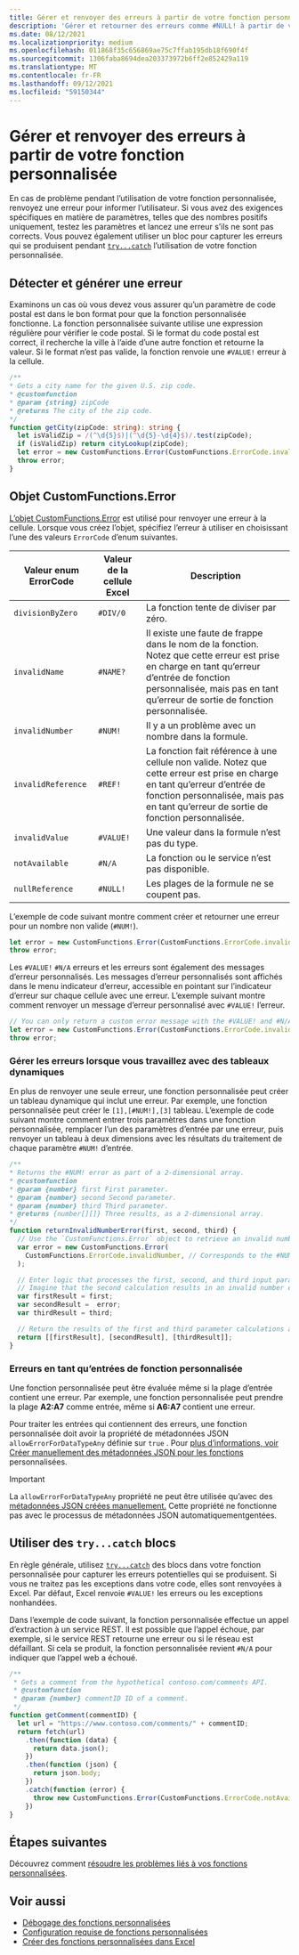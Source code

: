 ```yaml
---
title: Gérer et renvoyer des erreurs à partir de votre fonction personnalisée
description: 'Gérer et retourner des erreurs comme #NULL! à partir de votre fonction personnalisée.'
ms.date: 08/12/2021
ms.localizationpriority: medium
ms.openlocfilehash: 011868f35c656869ae75c7ffab195db18f690f4f
ms.sourcegitcommit: 1306faba8694dea203373972b6ff2e852429a119
ms.translationtype: MT
ms.contentlocale: fr-FR
ms.lasthandoff: 09/12/2021
ms.locfileid: "59150344"
---
```

# <a name="handle-and-return-errors-from-your-custom-function"></a>Gérer et renvoyer des erreurs à partir de votre fonction personnalisée

En cas de problème pendant l’utilisation de votre fonction personnalisée, renvoyez une erreur pour informer l’utilisateur. Si vous avez des exigences spécifiques en matière de paramètres, telles que des nombres positifs uniquement, testez les paramètres et lancez une erreur s’ils ne sont pas corrects. Vous pouvez également utiliser un bloc pour capturer les erreurs qui se produisent pendant [`try...catch`](https://developer.mozilla.org/docs/Web/JavaScript/Reference/Statements/try...catch) l’utilisation de votre fonction personnalisée.

## <a name="detect-and-throw-an-error"></a>Détecter et générer une erreur

Examinons un cas où vous devez vous assurer qu’un paramètre de code postal est dans le bon format pour que la fonction personnalisée fonctionne. La fonction personnalisée suivante utilise une expression régulière pour vérifier le code postal. Si le format du code postal est correct, il recherche la ville à l’aide d’une autre fonction et retourne la valeur. Si le format n’est pas valide, la fonction renvoie une `#VALUE!` erreur à la cellule.

```typescript
/**
* Gets a city name for the given U.S. zip code.
* @customfunction
* @param {string} zipCode
* @returns The city of the zip code.
*/
function getCity(zipCode: string): string {
  let isValidZip = /(^\d{5}$)|(^\d{5}-\d{4}$)/.test(zipCode);
  if (isValidZip) return cityLookup(zipCode);
  let error = new CustomFunctions.Error(CustomFunctions.ErrorCode.invalidValue, "Please provide a valid U.S. zip code.");
  throw error;
}
```

## <a name="the-customfunctionserror-object"></a>Objet CustomFunctions.Error

[L’objet CustomFunctions.Error](/javascript/api/custom-functions-runtime/customfunctions.error) est utilisé pour renvoyer une erreur à la cellule. Lorsque vous créez l’objet, spécifiez l’erreur à utiliser en choisissant l’une des valeurs `ErrorCode` d’enum suivantes.

|Valeur enum ErrorCode  |Valeur de la cellule Excel  |Description  |
|---------------|---------|---------|
|`divisionByZero` | `#DIV/0`  | La fonction tente de diviser par zéro. |
|`invalidName`    | `#NAME?`  | Il existe une faute de frappe dans le nom de la fonction. Notez que cette erreur est prise en charge en tant qu’erreur d’entrée de fonction personnalisée, mais pas en tant qu’erreur de sortie de fonction personnalisée. |
|`invalidNumber`  | `#NUM!`   | Il y a un problème avec un nombre dans la formule. |
|`invalidReference` | `#REF!` | La fonction fait référence à une cellule non valide. Notez que cette erreur est prise en charge en tant qu’erreur d’entrée de fonction personnalisée, mais pas en tant qu’erreur de sortie de fonction personnalisée.|
|`invalidValue`   | `#VALUE!` | Une valeur dans la formule n’est pas du type. |
|`notAvailable`   | `#N/A`    | La fonction ou le service n’est pas disponible. |
|`nullReference`  | `#NULL!`  | Les plages de la formule ne se coupent pas. |

L’exemple de code suivant montre comment créer et retourner une erreur pour un nombre non valide (`#NUM!`).

```typescript
let error = new CustomFunctions.Error(CustomFunctions.ErrorCode.invalidNumber);
throw error;
```

Les `#VALUE!` `#N/A` erreurs et les erreurs sont également des messages d’erreur personnalisés. Les messages d’erreur personnalisés sont affichés dans le menu indicateur d’erreur, accessible en pointant sur l’indicateur d’erreur sur chaque cellule avec une erreur. L’exemple suivant montre comment renvoyer un message d’erreur personnalisé avec `#VALUE!` l’erreur.

```typescript
// You can only return a custom error message with the #VALUE! and #N/A errors.
let error = new CustomFunctions.Error(CustomFunctions.ErrorCode.invalidValue, "The parameter can only contain lowercase characters.");
throw error;
```

### <a name="handle-errors-when-working-with-dynamic-arrays"></a>Gérer les erreurs lorsque vous travaillez avec des tableaux dynamiques

En plus de renvoyer une seule erreur, une fonction personnalisée peut créer un tableau dynamique qui inclut une erreur. Par exemple, une fonction personnalisée peut créer le `[1],[#NUM!],[3]` tableau. L’exemple de code suivant montre comment entrer trois paramètres dans une fonction personnalisée, remplacer l’un des paramètres d’entrée par une erreur, puis renvoyer un tableau à deux dimensions avec les résultats du traitement de chaque paramètre `#NUM!` d’entrée.

```js
/**
* Returns the #NUM! error as part of a 2-dimensional array.
* @customfunction
* @param {number} first First parameter.
* @param {number} second Second parameter.
* @param {number} third Third parameter.
* @returns {number[][]} Three results, as a 2-dimensional array.
*/
function returnInvalidNumberError(first, second, third) {
  // Use the `CustomFunctions.Error` object to retrieve an invalid number error.
  var error = new CustomFunctions.Error(
    CustomFunctions.ErrorCode.invalidNumber, // Corresponds to the #NUM! error in the Excel UI.
  );

  // Enter logic that processes the first, second, and third input parameters.
  // Imagine that the second calculation results in an invalid number error. 
  var firstResult = first;
  var secondResult =  error;
  var thirdResult = third;

  // Return the results of the first and third parameter calculations and a #NUM! error in place of the second result. 
  return [[firstResult], [secondResult], [thirdResult]];
}
```

### <a name="errors-as-custom-function-inputs"></a>Erreurs en tant qu’entrées de fonction personnalisée

Une fonction personnalisée peut être évaluée même si la plage d’entrée contient une erreur. Par exemple, une fonction personnalisée peut prendre la plage **A2:A7** comme entrée, même si **A6:A7** contient une erreur.

Pour traiter les entrées qui contiennent des erreurs, une fonction personnalisée doit avoir la propriété de métadonnées JSON `allowErrorForDataTypeAny` définie sur `true` . Pour [plus d’informations, voir Créer manuellement des métadonnées JSON pour les fonctions](custom-functions-json.md#metadata-reference) personnalisées.

> [!IMPORTANT]
> La `allowErrorForDataTypeAny` propriété ne peut être utilisée qu’avec des [métadonnées JSON créées manuellement.](custom-functions-json.md) Cette propriété ne fonctionne pas avec le processus de métadonnées JSON automatiquementgentées.

## <a name="use-trycatch-blocks"></a>Utiliser des `try...catch` blocs

En règle générale, utilisez [`try...catch`](https://developer.mozilla.org/docs/Web/JavaScript/Reference/Statements/try...catch) des blocs dans votre fonction personnalisée pour capturer les erreurs potentielles qui se produisent. Si vous ne traitez pas les exceptions dans votre code, elles sont renvoyées à Excel. Par défaut, Excel renvoie `#VALUE!` les erreurs ou les exceptions nonhandées.

Dans l’exemple de code suivant, la fonction personnalisée effectue un appel d’extraction à un service REST. Il est possible que l’appel échoue, par exemple, si le service REST retourne une erreur ou si le réseau est défaillant. Si cela se produit, la fonction personnalisée revient `#N/A` pour indiquer que l’appel web a échoué.

```typescript
/**
 * Gets a comment from the hypothetical contoso.com/comments API.
 * @customfunction
 * @param {number} commentID ID of a comment.
 */
function getComment(commentID) {
  let url = "https://www.contoso.com/comments/" + commentID;
  return fetch(url)
    .then(function (data) {
      return data.json();
    })
    .then(function (json) {
      return json.body;
    })
    .catch(function (error) {
      throw new CustomFunctions.Error(CustomFunctions.ErrorCode.notAvailable);
    })
}
```

## <a name="next-steps"></a>Étapes suivantes

Découvrez comment [résoudre les problèmes liés à vos fonctions personnalisées](custom-functions-troubleshooting.md).

## <a name="see-also"></a>Voir aussi

* [Débogage des fonctions personnalisées](custom-functions-debugging.md)
* [Configuration requise de fonctions personnalisées](custom-functions-requirement-sets.md)
* [Créer des fonctions personnalisées dans Excel](custom-functions-overview.md)
